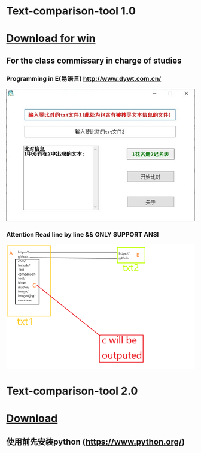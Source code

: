 # Text-comparison-tool 1.0
# [Download for win](https://raw.githubusercontent.com/In-clude/Text-comparison-tool/master/%E4%BD%9C%E4%B8%9A%E6%9F%A5%E6%BC%8F-%E5%B7%B2%E7%BC%96%E8%AF%91exe.zip)
## For the class commissary in charge of studies
### Programming in E(易语言) http://www.dywt.com.cn/

![IMAGE](https://github.com/In-clude/Text-comparison-tool/blob/master/image/image0.jpg?raw=true)
### Attention Read line by line && ONLY SUPPORT ANSI
![IMAGE](https://github.com/In-clude/Text-comparison-tool/blob/master/image/logic.gif?raw=true)
 
 
 # Text-comparison-tool 2.0
 # [Download](https://github.com/In-clude/Text-comparison-tool/blob/master/nohomework.py)
 ## 使用前先安装python (https://www.python.org/)
